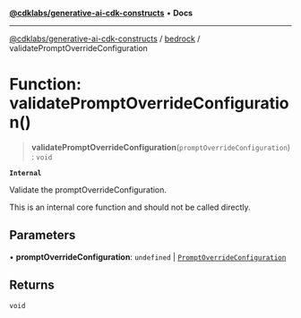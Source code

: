 [**@cdklabs/generative-ai-cdk-constructs**](../../../README.md) • **Docs**

***

[@cdklabs/generative-ai-cdk-constructs](../../../README.md) / [bedrock](../README.md) / validatePromptOverrideConfiguration

# Function: validatePromptOverrideConfiguration()

> **validatePromptOverrideConfiguration**(`promptOverrideConfiguration`): `void`

**`Internal`**

Validate the promptOverrideConfiguration.

 This is an internal core function and should not be called directly.

## Parameters

• **promptOverrideConfiguration**: `undefined` \| [`PromptOverrideConfiguration`](../interfaces/PromptOverrideConfiguration.md)

## Returns

`void`
